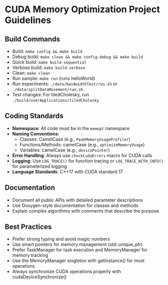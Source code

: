 # CUDA Memory Optimization Project Guidelines

## Build Commands
- Build: `make config && make build`
- Debug build: `make clean && make config-debug && make build`
- Quick build: `make build-sequential`
- Verbose build: `make build-verbose`
- Clean: `make clean`
- Run sample: `make run` (runs helloWorld)
- Run experiments: `./data/bandwidthTest/run.sh` or `./data/splitDataMovement/run.sh`
- Test changes: For tiledCholesky, run `./build/userApplications/tiledCholesky`

## Coding Standards
- **Namespace**: All code must be in the `memopt` namespace
- **Naming Conventions**:
  - Classes: CamelCase (e.g., `PeakMemoryUsageProfiler`)
  - Functions/Methods: camelCase (e.g., `optimizeMemoryUsage`)
  - Variables: camelCase (e.g., `devicePointer`)
- **Error Handling**: Always use `checkCudaErrors` macro for CUDA calls
- **Logging**: Use `LOG_TRACE()` for function tracing or `LOG_TRACE_WITH_INFO()` for parameterized logging
- **Language Standards**: C++17 with CUDA standard 17

## Documentation
- Document all public APIs with detailed parameter descriptions
- Use Doxygen-style documentation for classes and methods
- Explain complex algorithms with comments that describe the purpose

## Best Practices
- Prefer strong typing and avoid magic numbers
- Use smart pointers for memory management (std::unique_ptr)
- Prefer TaskManager for task execution and MemoryManager for memory tracking
- Use the MemoryManager singleton with getInstance() for most operations
- Always synchronize CUDA operations properly with cudaDeviceSynchronize()